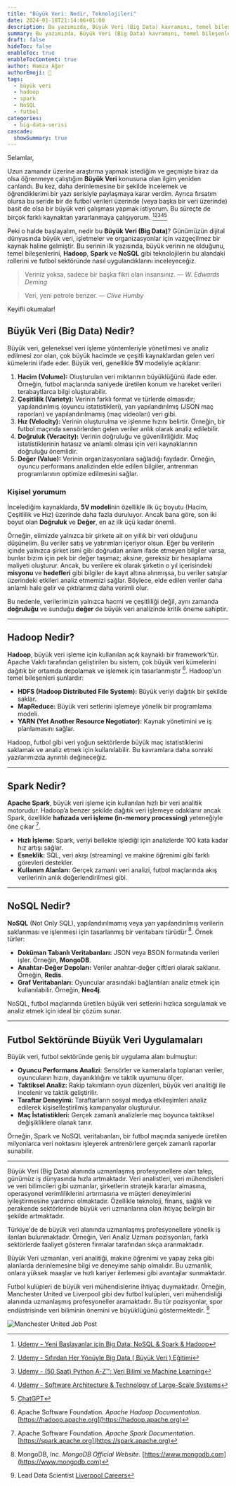 ```yaml
---
title: "Büyük Veri: Nedir, Teknolojileri"
date: 2024-01-18T21:14:06+01:00
description: Bu yazımızda, Büyük Veri (Big Data) kavramını, temel bileşenlerini ve teknolojilerini ele alıyoruz. Hadoop, Spark ve NoSQL gibi araçların bu alandaki rolünü açıklayarak, futbol sektörü gibi örneklerle kullanım alanlarına değiniyoruz. 
summary: Bu yazımızda, Büyük Veri (Big Data) kavramını, temel bileşenlerini ve teknolojilerini ele alıyoruz. Hadoop, Spark ve NoSQL gibi araçların bu alandaki rolünü açıklayarak, futbol sektörü gibi örneklerle kullanım alanlarına değiniyoruz. 
draft: false
hideToc: false
enableToc: true
enableTocContent: true
author: Hamza Ağar
authorEmoji: 🤖
tags:
  - büyük veri
  - hadoop
  - spark
  - NoSQL
  - futbol
categories:
  - big-data-serisi
cascade:
  showSummary: true
---
```


Selamlar,  

Uzun zamandır üzerine araştırma yapmak istediğim ve geçmişte biraz da olsa öğrenmeye çalıştığım **Büyük Veri** konusuna olan ilgim yeniden canlandı. Bu kez, daha derinlemesine bir şekilde incelemek ve öğrendiklerimi bir yazı serisiyle paylaşmaya karar verdim. Ayrıca fırsatım olursa bu seride bir de futbol verileri üzerinde (veya başka bir veri üzerinde) basit de olsa bir büyük veri çalışması yapmak istiyorum. Bu süreçte de birçok farklı kaynaktan yararlanmaya çalışıyorum. [^1][^2][^3][^4][^5]

Peki o halde başlayalım, nedir bu **Büyük Veri (Big Data)**? Günümüzün dijital dünyasında büyük veri, işletmeler ve organizasyonlar için vazgeçilmez bir kaynak haline gelmiştir. Bu serinin ilk yazısında, büyük verinin ne olduğunu, temel bileşenlerini, **Hadoop**, **Spark** ve **NoSQL** gibi teknolojilerin bu alandaki rollerini ve futbol sektöründe nasıl uygulandıklarını inceleyeceğiz.

> Veriniz yoksa, sadece bir başka fikri olan insansınız.
> — <cite>W. Edwards Deming</cite>

> Veri, yeni petrole benzer.
> — <cite>Clive Humby</cite>

Keyifli okumalar!

## Büyük Veri (Big Data) Nedir?

Büyük veri, geleneksel veri işleme yöntemleriyle yönetilmesi ve analiz edilmesi zor olan, çok büyük hacimde ve çeşitli kaynaklardan gelen veri kümelerini ifade eder. Büyük veri, genellikle **5V** modeliyle açıklanır:

1. **Hacim (Volume):** Oluşturulan veri miktarının büyüklüğünü ifade eder. Örneğin, futbol maçlarında saniyede üretilen konum ve hareket verileri terabaytlarca bilgi oluşturabilir.
2. **Çeşitlilik (Variety):** Verinin farklı format ve türlerde olmasıdır; yapılandırılmış (oyuncu istatistikleri), yarı yapılandırılmış (JSON maç raporları) ve yapılandırılmamış (maç videoları) veri gibi.
3. **Hız (Velocity):** Verinin oluşturulma ve işlenme hızını belirtir. Örneğin, bir futbol maçında sensörlerden gelen veriler anlık olarak analiz edilebilir.
4. **Doğruluk (Veracity):** Verinin doğruluğu ve güvenilirliğidir. Maç istatistiklerinin hatasız ve anlamlı olması için veri kaynaklarının doğruluğu önemlidir.
5. **Değer (Value):** Verinin organizasyonlara sağladığı faydadır. Örneğin, oyuncu performans analizinden elde edilen bilgiler, antrenman programlarının optimize edilmesini sağlar.

### Kişisel yorumum

İncelediğim kaynaklarda, **5V modeli**nin özellikle ilk üç boyutu (Hacim, Çeşitlilik ve Hız) üzerinde daha fazla duruluyor. Ancak bana göre, son iki boyut olan **Doğruluk** ve **Değer**, en az ilk üçü kadar önemli.  

Örneğin, elimizde yalnızca bir şirkete ait on yıllık bir veri olduğunu düşünelim. Bu veriler satış ve yatırımları içeriyor olsun. Eğer bu verilerin içinde yalnızca şirket ismi gibi doğrudan anlam ifade etmeyen bilgiler varsa, bunlar bizim için pek bir değer taşımaz; aksine, gereksiz bir hesaplama maliyeti oluşturur. Ancak, bu verilere ek olarak şirketin o yıl içerisindeki **misyonu** ve **hedefleri** gibi bilgiler de kayıt altına alınmışsa, bu veriler satışlar üzerindeki etkileri analiz etmemizi sağlar. Böylece, elde edilen veriler daha anlamlı hale gelir ve çıktılarımız daha verimli olur.

Bu nedenle, verilerimizin yalnızca hacmi ve çeşitliliği değil, aynı zamanda **doğruluğu** ve sunduğu **değer** de büyük veri analizinde kritik öneme sahiptir.

---

## Hadoop Nedir?

**Hadoop**, büyük veri işleme için kullanılan açık kaynaklı bir framework'tür. Apache Vakfı tarafından geliştirilen bu sistem, çok büyük veri kümelerini dağıtık bir ortamda depolamak ve işlemek için tasarlanmıştır [^6]. Hadoop'un temel bileşenleri şunlardır:

- **HDFS (Hadoop Distributed File System):** Büyük veriyi dağıtık bir şekilde saklar.
- **MapReduce:** Büyük veri setlerini işlemeye yönelik bir programlama modeli.
- **YARN (Yet Another Resource Negotiator):** Kaynak yönetimini ve iş planlamasını sağlar.

Hadoop, futbol gibi veri yoğun sektörlerde büyük maç istatistiklerini saklamak ve analiz etmek için kullanılabilir. Bu kavramlara daha sonraki yazılarımızda ayrıntılı değineceğiz.

---

## Spark Nedir?

**Apache Spark**, büyük veri işleme için kullanılan hızlı bir veri analitik motorudur. Hadoop’a benzer şekilde dağıtık veri işlemeye odaklanır ancak Spark, özellikle **hafızada veri işleme (in-memory processing)** yeteneğiyle öne çıkar [^7].

- **Hızlı İşleme:** Spark, veriyi bellekte işlediği için analizlerde 100 kata kadar hız artışı sağlar.
- **Esneklik:** SQL, veri akışı (streaming) ve makine öğrenimi gibi farklı görevleri destekler.
- **Kullanım Alanları:** Gerçek zamanlı veri analizi, futbol maçlarında akış verilerinin anlık değerlendirilmesi gibi.

---

## NoSQL Nedir?

**NoSQL** (Not Only SQL), yapılandırılmamış veya yarı yapılandırılmış verilerin saklanması ve işlenmesi için tasarlanmış bir veritabanı türüdür [^8]. Örnek türler:

- **Doküman Tabanlı Veritabanları:** JSON veya BSON formatında verileri işler. Örneğin, **MongoDB**.
- **Anahtar-Değer Depoları:** Veriler anahtar-değer çiftleri olarak saklanır. Örneğin, **Redis**.
- **Graf Veritabanları:** Oyuncular arasındaki bağlantıları analiz etmek için kullanılabilir. Örneğin, **Neo4j**.

NoSQL, futbol maçlarında üretilen büyük veri setlerini hızlıca sorgulamak ve analiz etmek için ideal bir çözüm sunar.

---

## Futbol Sektöründe Büyük Veri Uygulamaları

Büyük veri, futbol sektöründe geniş bir uygulama alanı bulmuştur:

- **Oyuncu Performans Analizi:** Sensörler ve kameralarla toplanan veriler, oyuncuların hızını, dayanıklılığını ve taktik uyumunu ölçer.
- **Taktiksel Analiz:** Rakip takımların oyun düzenleri, büyük veri analitiği ile incelenir ve taktik geliştirilir.
- **Taraftar Deneyimi:** Taraftarların sosyal medya etkileşimleri analiz edilerek kişiselleştirilmiş kampanyalar oluşturulur.
- **Maç İstatistikleri:** Gerçek zamanlı analizlerle maç boyunca taktiksel değişikliklere olanak tanır.

Örneğin, Spark ve NoSQL veritabanları, bir futbol maçında saniyede üretilen milyonlarca veri noktasını işleyerek antrenörlere gerçek zamanlı raporlar sunabilir.

---

Büyük Veri (Big Data) alanında uzmanlaşmış profesyonellere olan talep, günümüz iş dünyasında hızla artmaktadır. Veri analistleri, veri mühendisleri ve veri bilimcileri gibi uzmanlar, şirketlerin stratejik kararlar almasına, operasyonel verimliliklerini artırmasına ve müşteri deneyimlerini iyileştirmesine yardımcı olmaktadır. Özellikle teknoloji, finans, sağlık ve perakende sektörlerinde büyük veri uzmanlarına olan ihtiyaç belirgin bir şekilde artmaktadır.

Türkiye'de de büyük veri alanında uzmanlaşmış profesyonellere yönelik iş ilanları bulunmaktadır. Örneğin, Veri Analiz Uzmanı pozisyonları, farklı sektörlerde faaliyet gösteren firmalar tarafından sıkça aranmaktadır.

Büyük Veri uzmanları, veri analitiği, makine öğrenimi ve yapay zeka gibi alanlarda derinlemesine bilgi ve deneyime sahip olmalıdır. Bu uzmanlık, onlara yüksek maaşlar ve hızlı kariyer ilerlemesi gibi avantajlar sunmaktadır.

Futbol kulüpleri de büyük veri mühendislerine ihtiyaç duymaktadır. Örneğin, Manchester United ve Liverpool gibi dev futbol kulüpleri, veri mühendisliği alanında uzmanlaşmış profesyoneller aramaktadır. Bu tür pozisyonlar, spor endüstrisinde veri biliminin önemini ve büyüklüğünü göstermektedir. [^9]

![Manchester United Job Post](/images/series/big-data/manu-job-post.png "LinkedIn'de Daha Önceden Paylaşılmış Bir İş İlanı")

[^1]: [Udemy - Yeni Başlayanlar için Big Data: NoSQL & Spark & Hadoop](https://www.udemy.com/course/big-data-hadoop-spark-nosql-egitimi)
[^2]: [Udemy - Sıfırdan Her Yönüyle Big Data ( Büyük Veri ) Eğitimi](https://www.udemy.com/course/sifirdan-her-yonuyle-bigdata)
[^3]: [Udemy - (50 Saat) Python A-Z™: Veri Bilimi ve Machine Learning](https://www.udemy.com/course/python-egitimi)
[^4]: [Udemy - Software Architecture & Technology of Large-Scale Systems](https://www.udemy.com/course/developer-to-architect)
[^5]: [ChatGPT](https://chatgpt.com)
[^6]: Apache Software Foundation. *Apache Hadoop Documentation*. [https://hadoop.apache.org](https://hadoop.apache.org)  
[^7]: Apache Software Foundation. *Apache Spark Documentation*. [https://spark.apache.org](https://spark.apache.org)  
[^8]: MongoDB, Inc. *MongoDB Official Website*. [https://www.mongodb.com](https://www.mongodb.com)  
[^9]: Lead Data Scientist [Liverpool Careers](https://careers.liverpoolfc.com/members/modules/job/detail.php?record=826)
